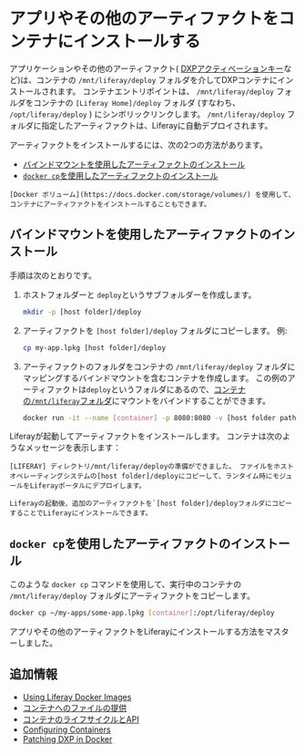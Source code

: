 # アプリやその他のアーティファクトをコンテナにインストールする

アプリケーションやその他のアーティファクト( [DXPアクティベーションキー](../../setting-up-liferay/activating-liferay-dxp.md)など)は、コンテナの `/mnt/liferay/deploy` フォルダを介してDXPコンテナにインストールされます。 コンテナエントリポイントは、 `/mnt/liferay/deploy` フォルダをコンテナの `[Liferay Home]/deploy` フォルダ (すなわち、 `/opt/liferay/deploy` ) にシンボリックリンクします。 `/mnt/liferay/deploy` フォルダに指定したアーティファクトは、Liferayに自動デプロイされます。

アーティファクトをインストールするには、次の2つの方法があります。

  - [バインドマウントを使用したアーティファクトのインストール](#installing-artifacts-using-a-bind-mount)
  - [`docker cp`を使用したアーティファクトのインストール](#installing-artifacts-using-docker-cp)

<!-- end list -->

```{note}
[Docker ボリューム](https://docs.docker.com/storage/volumes/) を使用して、コンテナにアーティファクトをインストールすることもできます。
```

## バインドマウントを使用したアーティファクトのインストール

手順は次のとおりです。

1.  ホストフォルダーと `deploy`というサブフォルダーを作成します。

    ``` bash
    mkdir -p [host folder]/deploy
    ```

2.  アーティファクトを `[host folder]/deploy` フォルダにコピーします。 例:

    ``` bash
    cp my-app.lpkg [host folder]/deploy
    ```

3.  アーティファクトのフォルダをコンテナの `/mnt/liferay/deploy` フォルダにマッピングするバインドマウントを含むコンテナを作成します。 この例のアーティファクトは`deploy`というフォルダにあるので、[コンテナの`/mnt/liferay`フォルダ](./providing-files-to-the-container.md#bind-mounting-a-host-folder-to-mnt-liferay)にマウントをバインドすることができます。

    ``` bash
    docker run -it --name [container] -p 8080:8080 -v [host folder path]:/mnt/liferay liferay/dxp:[tag]
    ```

Liferayが起動してアーティファクトをインストールします。 コンテナは次のようなメッセージを表示します：

``` message
[LIFERAY] ディレクトリ/mnt/liferay/deployの準備ができました。 ファイルをホストオペレーティングシステムの[host folder]/deployにコピーして、ランタイム時にモジュールをLiferayポータルにデプロイします。
```

```{note}
Liferayの起動後、追加のアーティファクトを`[host folder]/deployフォルダにコピーすることでLiferayにインストールできます。
```

## `docker cp`を使用したアーティファクトのインストール

このような `docker cp` コマンドを使用して、実行中のコンテナの `/mnt/liferay/deploy` フォルダにアーティファクトをコピーします。

``` bash
docker cp ~/my-apps/some-app.lpkg [container]:/opt/liferay/deploy
```

アプリやその他のアーティファクトをLiferayにインストールする方法をマスターしました。

## 追加情報

  - [Using Liferay Docker Images](../using-liferay-docker-images.md)
  - [コンテナへのファイルの提供](./providing-files-to-the-container.md)
  - [コンテナのライフサイクルとAPI](./container-lifecycle-and-api.md)
  - [Configuring Containers](./configuring-containers.md)
  - [Patching DXP in Docker](./patching-dxp-in-docker.md)
